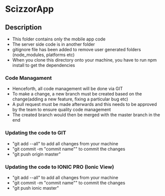 # ScizzorApp

## Description
* This folder contains only the mobile app code
* The server side code is in another folder
* gitignore file has been added to remove user generated folders (node_modules, platforms etc)
* When you clone this directory onto your machine, you have to run npm install to get the dependencies

### Code Managament
* Henceforth, all code management will be done via GIT
* To make a change, a new branch must be created based on the change(adding a new feature, fixing a particular bug etc)
* A pull request must be made afterwards and this needs to be approved by the team to ensure quality code management
* The created branch would then be merged with the master branch in the end

### Updating the code to GIT
* "git add --all" to add all changes from your machine
* "git commit -m "commit name"" to commit the changes
* "git push origin master"

### Updating the code to IONIC PRO (Ionic View)
* "git add --all" to add all changes from your machine
* "git commit -m "commit name"" to commit the changes
* "git push ionic master"
